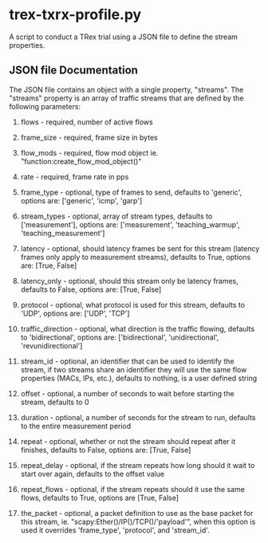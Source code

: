 # trex-txrx-profile.py
A script to conduct a TRex trial using a JSON file to define the stream properties.

## JSON file Documentation

The JSON file contains an object with a single property, "streams".
The "streams" property is an array of traffic streams that are defined
by the following parameters:

1. flows - required, number of active flows

2. frame_size - required, frame size in bytes

3. flow_mods - required, flow mod object ie. "function:create_flow_mod_object(<flows to use>)"

4. rate - required, frame rate in pps

5. frame_type - optional, type of frames to send, defaults to 'generic', options are: ['generic', 'icmp', 'garp']

6. stream_types - optional, array of stream types, defaults to ['measurement'], options are: ['measurement', 'teaching_warmup', 'teaching_measurement']

7. latency - optional, should latency frames be sent for this stream (latency frames only apply to measurement streams), defaults to True, options are: [True, False]

8. latency_only - optional, should this stream only be latency frames, defaults to False, options are: [True, False]

9. protocol - optional, what protocol is used for this stream, defaults to 'UDP', options are: ['UDP', 'TCP']

10. traffic_direction - optional, what direction is the traffic flowing, defaults to 'bidirectional', options are: ['bidirectional', 'unidirectional', 'revunidirectional']

11. stream_id - optional, an identifier that can be used to identify the stream, if two streams share an identifier they will use the same flow properties (MACs, IPs, etc.), defaults to nothing, is a user defined string

12. offset - optional, a number of seconds to wait before starting the stream, defaults to 0

13. duration - optional, a number of seconds for the stream to run, defaults to the entire measurement period

14. repeat - optional, whether or not the stream should repeat after it finishes, defaults to False, options are: [True, False]

15. repeat_delay - optional, if the stream repeats how long should it wait to start over again, defaults to the offset value

16. repeat_flows - optional, if the stream repeats should it use the same flows, defaults to True, options are [True, False]

17. the_packet - optional, a packet definition to use as the base packet for this stream, ie. "scapy:Ether()/IP()/TCP()/'payload'", when this option is used it overrides 'frame_type', 'protocol', and 'stream_id'.
